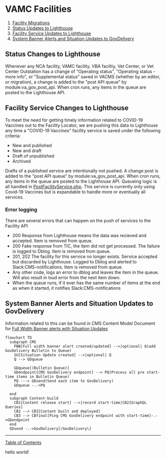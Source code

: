 # VAMC Facilities

1. [Facility Migrations](migrations-facility.md#facility-migrations)
2. [Status Updates to Lighthouse](#status-changes-to-lighthouse)
3. [Facility Service Updates to Lighthouse](#facility-service-changes-to-lighthouse)
4. [System Banner Alerts and Situation Updates to GovDelivery](#system-banner-alerts-and-situation-updates-to-govdelivery)



## Status Changes to Lighthouse
Whenever any NCA facility, VAMC facility, VBA faciltiy, Vet Center, or Vet
Center Outstation has a change of "Operating status", "Operating status -
more info", or "Supplemental status" saved in VACMS (whether by an editor, or migration), a change
is added to the "post API queue" by module:va_gov_post_api. When cron runs, any
items in the queue are posted to the Lighthouse API.

## Facility Service Changes to Lighthouse
To meet the need for getting timely information related to COVID-19 Vaccines out
to the Facility Locator, we are pushing this data to Lighthouse any time a
"COVID-19 Vaccines" facility service is saved under the following criteria:
 - New and published
 - New and draft
 - Draft of unpublished
 - Archived

 Drafts of a published service are intentionally not pushed.  A change post is
added to the "post API queue" by module:va_gov_post_api. When cron runs, any
items in the queue are posted to the Lighthouse API.  Queueing logic is all
handled in [PostFacilityService.php](../docroot/modules/custom/va_gov_post_api/src/Service/PostFacilityService.php).  This service is currently only using Covid-19
Vaccines but is expandable to handle more or eventually all services.

### Error logging
There are several errors that can happen on the push of services to the Facility API
- 200 Response from Lighthouse means the data was recieved and accepted. Item is removed from queue.
- 200 Fake response from TIC, the item did not get processed.  The failure is logged to Dblog. Item is removed from queue.
- 201, 202  The facility for this service no longer exists. Service accepted but discarded by Lighthouse. Logged to Dblog and alerted to Slack:CMS-notifications. Item is removed from queue.
- Any other code, logs an error to dblog and leaves the item in the queue. Will also result in loud error from the next item down.
- When the queue runs, if it ever has the same number of items at the end as when it started, it notifies Slack:CMS-notifications


## System Banner Alerts and Situation Updates to GovDelivery

Information related to this can be found in CMS Content Model Document for [Full Width Banner alerts with Situation Updates](https://prod.cms.va.gov/admin/structure/types/manage/full_width_banner_alert/document)

```mermaid
flowchart TD
  subgraph CMS 
    FWB[Full width banner alert created/updated] -->|optional| Q(add GovDelivery Bulletin to Queue)
    SU[Situation Update created] -->|optional| Q
    Q --> GDqueue

    GDqueue[(Bulletin Queue)]
    GDendpoint[CMS GovDelivery endpoint] --> PQ(Process all pre start-time items in Bulletin Queue)
    PQ ---> GDsend(Send each item to GovDelivery)
    GDqueue -.->PQ

  end 
  subgraph Content-build
    CB1[Content release start] -->|record start-time|CB2[GraphQL Queries]
    CB2 --> CB3[Content built and deployed]
    CB3 --> CBfinal[Ping CMS GovDelivery endpoint with start-time]-.->GDendpoint
  end
  GDsend -.->GovDelivery[/GovDelivery\]

```

----

[Table of Contents](../README.md)

hello world!

